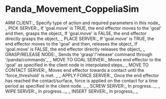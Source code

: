 # Panda_Movement_CoppeliaSim

ARM CLIENT:_
Specify type of action and required parameters in this node_
_
PICK SERVER:_
If 'goal.move' is TRUE, the end effector moves to the 'goal' and then, grasps the object_
If 'goal.move' is FALSE, the end effector directly grasps the object_
_
PLACE SERVER:_
If 'goal.move' is TRUE, the end effector moves to the 'goal' and then, releases the object_
If 'goal.move' is FALSE, the end effector directly releases the object_
_
GRASP/RELEASE NODE:_
Sends the 'grasp'/'release' command through '/panda/commands'_
_
MOVE TO GOAL SERVER:_
Moves end effector to the 'goal' as specified in the client node in interpolated steps_
_
MOVE TO CONTACT SERVER:_
Moves end effector towards a contact until the 'force_threshold' is met. _
_
APPLY FORCE SERVER:_
Once the end effector has reached the contact/surface, force is applied on the contact for a time period as specified in the client node. _
_
SCREW SERVER:_
In progress..._
_
WIPE SERVER:_
In progress..._
_
INSERT SERVER:_
In progress_
_



